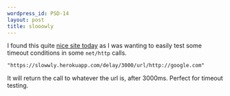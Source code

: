 ```yaml
--- 
wordpress_id: PSD-14
layout: post
title: slooowly
---
```


I found this quite [nice site today](http://slowwly.robertomurray.co.uk/) as I was wanting to easily test some
timeout conditions in some `net/http` calls.

`"https://slowwly.herokuapp.com/delay/3000/url/http://google.com"`

It will return the call to whatever the url is, after 3000ms. Perfect for timeout testing.
